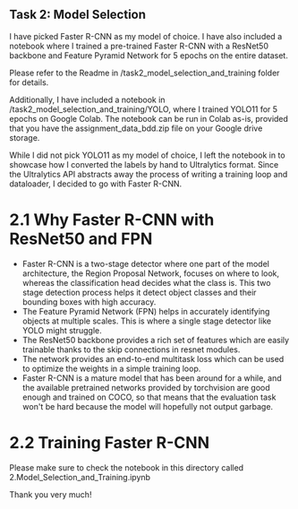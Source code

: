 ## Task 2: Model Selection

I have picked Faster R-CNN as my model of choice. I have also included a notebook where I trained a pre-trained Faster R-CNN with a ResNet50 backbone and Feature Pyramid Network for 5 epochs on the entire dataset.  

Please refer to the Readme in /task2_model_selection_and_training folder for details.

Additionally, I have included a notebook in /task2_model_selection_and_training/YOLO, where I trained YOLO11 for 5 epochs on Google Colab. The notebook can be run in Colab as-is, provided that you have the assignment_data_bdd.zip file on your Google drive storage.  

While I did not pick YOLO11 as my model of choice, I left the notebook in to showcase how I converted the labels by hand to Ultralytics format. Since the Ultralytics API abstracts away the process of writing a training loop and dataloader, I decided to go with Faster R-CNN.

# 2.1 Why Faster R-CNN with ResNet50 and FPN

- Faster R-CNN is a two-stage detector where one part of the model architecture, the Region Proposal Network, focuses on where to look, whereas the classification head decides what the class is. This two stage detection process helps it detect object classes and their bounding boxes with high accuracy.
- The Feature Pyramid Network (FPN) helps in accurately identifying objects at multiple scales. This is where a single stage detector like YOLO might struggle.
- The ResNet50 backbone provides a rich set of features which are easily trainable thanks to the skip connections in resnet modules.
- The network provides an end-to-end multitask loss which can be used to optimize the weights in a simple training loop.
- Faster R-CNN is a mature model that has been around for a while, and the available pretrained networks provided by torchvision are good enough and trained on COCO, so that means that the evaluation task won't be hard because the model will hopefully not output garbage.

# 2.2 Training Faster R-CNN

Please make sure to check the notebook in this directory called 2.Model_Selection_and_Training.ipynb

Thank you very much!